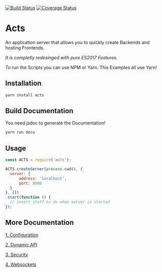[![Build Status](https://travis-ci.org/nodejayes/acts.svg?branch=master)](https://travis-ci.org/nodejayes/acts)
[![Coverage Status](https://coveralls.io/repos/github/nodejayes/acts/badge.svg)](https://coveralls.io/github/nodejayes/acts)

# Acts

An application server that allows you to quickly create Backends and hosting Frontends.

*It is completly redesinged with pure ES2017 Features.*

To run the Scripts you can use NPM or Yarn. This Examples all use Yarn!

## Installation

```bash
yarn install acts
```

## Build Documentation

You need jsdoc to generate the Documentation!

```bash
yarn run docu
```

## Usage

```javascript
const ACTS = require('acts');

ACTS.createServer(process.cwd(), {
  server: {
      address: 'localhost',
      port: 8080
  }
}, [])
.start(function () {
  // insert stuff to do when server is started
});
```

## More Documentation

[1. Configuration](https://github.com/nodejayes/acts/tree/master/wiki/configuration.md)

[2. Dynamic API](https://github.com/nodejayes/acts/tree/master/wiki/dynamicapi.md)

[3. Security](https://github.com/nodejayes/acts/tree/master/wiki/security.md)

[4. Websockets](https://github.com/nodejayes/acts/tree/master/wiki/websockets.md)